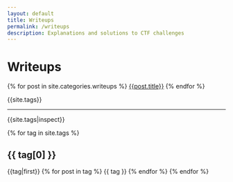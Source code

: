 ```yaml
---
layout: default
title: Writeups
permalink: /writeups
description: Explanations and solutions to CTF challenges
---
```


# Writeups

{% for post in site.categories.writeups %}
  [{{post.title}}]({{post.url}})
{% endfor %}

{{site.tags}}

---
{{site.tags|inspect}}

{% for tag in site.tags %}
## {{ tag[0] }}
{{tag|first}}
{% for post in tag %}
{{ tag }}
{% endfor %}
{% endfor %}
